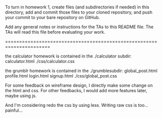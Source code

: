 To turn in homework 1, create files (and subdirectories if needed) in
this directory, add and commit those files to your cloned repository,
and push your commit to your bare repository on GitHub.

Add any general notes or instructions for the TAs to this README file.
The TAs will read this file before evaluating your work.

======================================================================

the calculator homework is contained in the ./calculator subdir:
calculator.html
./css/calculator.css

the grumblr homework is contained in the ./grumblesubdir:
global_post.html
profile.html
login.html
signup.html
./css/global_post.css

For some feedback on wireframe design, I directly make some change on the html and css.
For other feedbacks, I would add more features later, maybe using js. 

And I'm considering redo the css by using less. Writing raw css is too... painful... 
